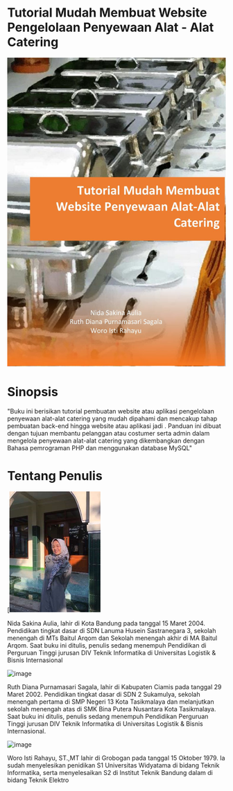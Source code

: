 # Tutorial Mudah Membuat Website Pengelolaan Penyewaan Alat - Alat Catering
![logo](https://github.com/Nidasakinaa/Buku_Proyek1/blob/07f81f770b573ce7f33af366e2f0a73b2a3d8b84/img/cover.jpg)

# Sinopsis
"Buku ini berisikan tutorial pembuatan website atau aplikasi  pengelolaan penyewaan alat-alat catering yang mudah dipahami dan mencakup tahap pembuatan back-end hingga website atau aplikasi jadi .
Panduan ini dibuat dengan tujuan membantu pelanggan atau costumer serta admin dalam mengelola penyewaan alat-alat catering yang dikembangkan dengan Bahasa pemrograman PHP dan menggunakan database MySQL"

# Tentang Penulis

[![image](https://github.com/Nidasakinaa/Buku_Proyek1/blob/f95f0696bf5cfe91e131c533af5d036123cdf000/img/Nida.png)

Nida Sakina Aulia, lahir di Kota Bandung pada tanggal 15 Maret 2004. Pendidikan tingkat dasar di SDN Lanuma Husein Sastranegara 3, sekolah menengah di MTs Baitul Arqom dan Sekolah menengah akhir di MA Baitul Arqom. Saat buku ini ditulis, penulis sedang menempuh Pendidikan di Perguruan Tinggi jurusan DIV Teknik Informatika di Universitas Logistik & Bisnis Internasional

![image](https://github.com/Nidasakinaa/Buku_Proyek1/assets/114220455/c71028e0-4e8d-4bdb-86b1-cae853bb413b)

Ruth Diana Purnamasari Sagala, lahir di Kabupaten Ciamis pada tanggal 29 Maret 2002. Pendidikan tingkat dasar di SDN 2 Sukamulya, sekolah menengah pertama di SMP Negeri 13 Kota Tasikmalaya dan melanjutkan sekolah menengah atas di SMK Bina Putera Nusantara Kota  Tasikmalaya. Saat buku ini ditulis, penulis sedang menempuh Pendidikan Perguruan Tinggi jurusan DIV Teknik Informatika di Universitas Logistik & Bisnis Internasional.

![image](https://github.com/Nidasakinaa/Buku_Proyek1/assets/114220455/977925c9-4aa3-41b3-86ed-7b3556b7d99e)

Woro Isti Rahayu, ST.,MT lahir di Grobogan pada tanggal 15 Oktober 1979. Ia sudah menyelesikan penidikan S1 Universitas Widyatama  di bidang Teknik Informatika, serta  menyelesaikan S2 di Institut Teknik Bandung dalam di bidang Teknik Elektro
